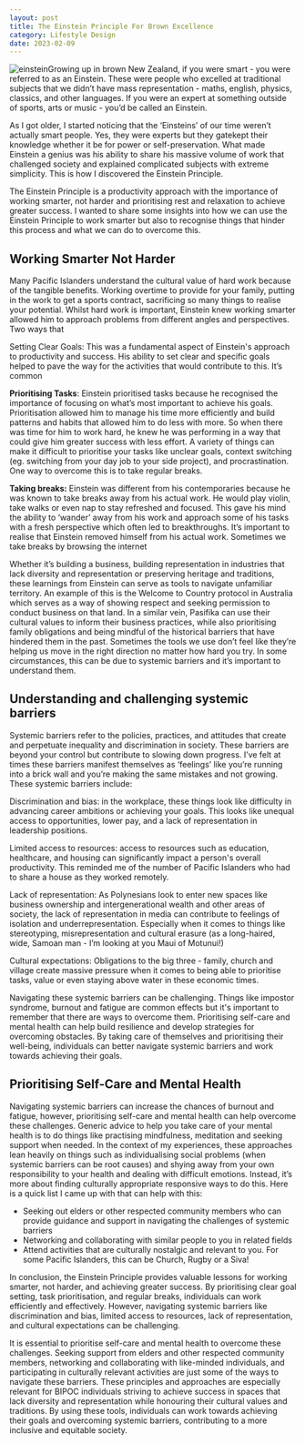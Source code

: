 ```yaml
---
layout: post
title: The Einstein Principle For Brown Excellence
category: Lifestyle Design
date: 2023-02-09
---
```


![einstein](/images/albert_einstein.png)Growing up in brown New Zealand, if you were smart - you were referred to as an Einstein. These were people who excelled at traditional subjects that we didn’t have mass representation - maths, english, physics, classics, and other languages. If you were an expert at something outside of sports, arts or music - you’d be called an Einstein.

As I got older, I started noticing that the ‘Einsteins’ of our time weren’t actually smart people. Yes, they were experts but they gatekept their knowledge whether it be for power or self-preservation. What made Einstein a genius was his ability to share his massive volume of work that challenged society and explained complicated subjects with extreme simplicity. This is how I discovered the Einstein Principle.

The Einstein Principle is a productivity approach with the importance of working smarter, not harder and prioritising rest and relaxation to achieve greater success. I wanted to share some insights into how we can use the Einstein Principle to work smarter but also to recognise things that hinder this process and what we can do to overcome this.

## **Working Smarter Not Harder**

Many Pacific Islanders understand the cultural value of hard work because of the tangible benefits. Working overtime to provide for your family, putting in the work to get a sports contract, sacrificing so many things to realise your potential. Whilst hard work is important, Einstein knew working smarter allowed him to approach problems from different angles and perspectives. Two ways that

Setting Clear Goals: This was a fundamental aspect of Einstein's approach to productivity and success. His ability to set clear and specific goals helped to pave the way for the activities that would contribute to this. It’s common 

**Prioritising Tasks**: Einstein prioritised tasks because he recognised the importance of focusing on what’s most important to achieve his goals. Prioritisation allowed him to manage his time more efficiently and build patterns and habits that allowed him to do less with more. So when there was time for him to work hard, he knew he was performing in a way that could give him greater success with less effort. A variety of things can make it difficult to prioritise your tasks like unclear goals, context switching (eg. switching from your day job to your side project), and procrastination. One way to overcome this is to take regular breaks.

**Taking breaks:** Einstein was different from his contemporaries because he was known to take breaks away from his actual work. He would play violin, take walks or even nap to stay refreshed and focused. This gave his mind the ability to ‘wander’ away from his work and approach some of his tasks with a fresh perspective which often led to breakthroughs. It’s important to realise that Einstein removed himself from his actual work. Sometimes we take breaks by browsing the internet  

Whether it’s building a business, building representation in industries that lack diversity and representation or preserving heritage and traditions, these learnings from Einstein can serve as tools to navigate unfamiliar territory. An example of this is the Welcome to Country protocol in Australia which serves as a way of showing respect and seeking permission to conduct business on that land. In a similar vein, Pasifika can use their cultural values to inform their business practices, while also prioritising family obligations and being mindful of the historical barriers that have hindered them in the past. Sometimes the tools we use don’t feel like they’re helping us move in the right direction no matter how hard you try. In some circumstances, this can be due to systemic barriers and it’s important to understand them.

## **Understanding and challenging systemic barriers**

Systemic barriers refer to the policies, practices, and attitudes that create and perpetuate inequality and discrimination in society. These barriers are beyond your control but contribute to slowing down progress. I’ve felt at times these barriers manifest themselves as ‘feelings’ like you’re running into a brick wall and you’re making the same mistakes and not growing. These systemic barriers include:

Discrimination and bias: in the workplace, these things look like difficulty in advancing career ambitions or achieving your goals. This looks like unequal access to opportunities, lower pay, and a lack of representation in leadership positions.

Limited access to resources: access to resources such as education, healthcare, and housing can significantly impact a person's overall productivity. This reminded me of the number of Pacific Islanders who had to share a house as they worked remotely.

Lack of representation: As Polynesians look to enter new spaces like business ownership and intergenerational wealth and other areas of society, the lack of representation in media can contribute to feelings of isolation and underrepresentation. Especially when it comes to things like stereotyping, misrepresentation and cultural erasure (as a long-haired, wide, Samoan man - I’m looking at you Maui of Motunui!)

Cultural expectations: Obligations to the big three - family, church and village create massive pressure when it comes to being able to prioritise tasks, value or even staying above water in these economic times.

Navigating these systemic barriers can be challenging. Things like impostor syndrome, burnout and fatigue are common effects but it's important to remember that there are ways to overcome them. Prioritising self-care and mental health can help build resilience and develop strategies for overcoming obstacles. By taking care of themselves and prioritising their well-being, individuals can better navigate systemic barriers and work towards achieving their goals.

## **Prioritising Self-Care and Mental Health**

Navigating systemic barriers can increase the chances of burnout and fatigue, however, prioritising self-care and mental health can help overcome these challenges. Generic advice to help you take care of your mental health is to do things like practising mindfulness, meditation and seeking support when needed. In the context of my experiences, these approaches lean heavily on things such as individualising social problems (when systemic barriers can be root causes) and shying away from your own responsibility to your health and dealing with difficult emotions. Instead, it’s more about finding culturally appropriate responsive ways to do this. Here is a quick list I came up with that can help with this:

- Seeking out elders or other respected community members who can provide guidance and support in navigating the challenges of systemic barriers
- Networking and collaborating with similar people to you in related fields
- Attend activities that are culturally nostalgic and relevant to you. For some Pacific Islanders, this can be Church, Rugby or a Siva!

In conclusion, the Einstein Principle provides valuable lessons for working smarter, not harder, and achieving greater success. By prioritising clear goal setting, task prioritisation, and regular breaks, individuals can work efficiently and effectively. However, navigating systemic barriers like discrimination and bias, limited access to resources, lack of representation, and cultural expectations can be challenging. 

It is essential to prioritise self-care and mental health to overcome these challenges. Seeking support from elders and other respected community members, networking and collaborating with like-minded individuals, and participating in culturally relevant activities are just some of the ways to navigate these barriers. These principles and approaches are especially relevant for BIPOC individuals striving to achieve success in spaces that lack diversity and representation while honouring their cultural values and traditions. By using these tools, individuals can work towards achieving their goals and overcoming systemic barriers, contributing to a more inclusive and equitable society.